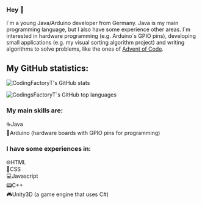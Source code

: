 ### Hey 👋

I´m a young Java/Arduino developer from Germany. Java is my main programming language, but I also have some experience other areas. I´m interested in hardware programming (e.g. Arduino´s GPIO pins), developing small applications (e.g. my visual sorting algorithm project) and writing algorithms to solve problems, like the ones of [Advent of Code](https://adventofcode.com).

## My GitHub statistics:
![CodingFactoryT's GitHub stats](https://github-readme-stats.vercel.app/api?username=CodingFactoryT&theme=tokyonight)

![CodingsFactoryT´s GitHub top languages](https://github-readme-stats.vercel.app/api/top-langs?username=CodingFactoryT&theme=tokyonight&card_width=495)

### My main skills are: 
☕Java         <br>
🥏Arduino (hardware boards with GPIO pins for programming)

### I have some experiences in: 
🌐HTML         <br>
📜CSS          <br>
💻Javascript   <br>
📟C++          <br>
🎮Unity3D (a game engine that uses C#)
